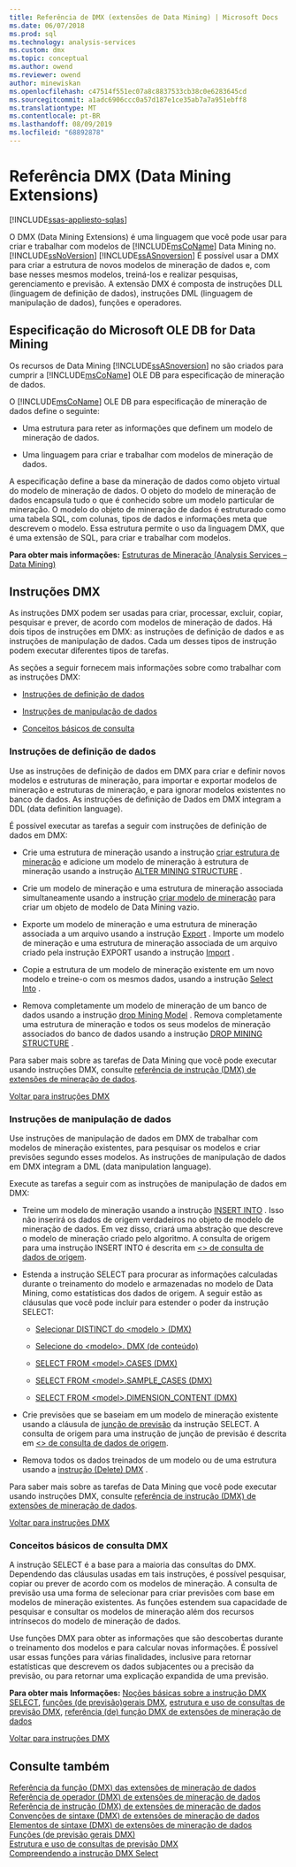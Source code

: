 ```yaml
---
title: Referência de DMX (extensões de Data Mining) | Microsoft Docs
ms.date: 06/07/2018
ms.prod: sql
ms.technology: analysis-services
ms.custom: dmx
ms.topic: conceptual
ms.author: owend
ms.reviewer: owend
author: minewiskan
ms.openlocfilehash: c47514f551ec07a8c8837533cb38c0e6283645cd
ms.sourcegitcommit: a1adc6906ccc0a57d187e1ce35ab7a7a951ebff8
ms.translationtype: MT
ms.contentlocale: pt-BR
ms.lasthandoff: 08/09/2019
ms.locfileid: "68892878"
---
```

# <a name="data-mining-extensions-dmx-reference"></a>Referência DMX (Data Mining Extensions)
[!INCLUDE[ssas-appliesto-sqlas](../includes/ssas-appliesto-sqlas.md)]

  O DMX (Data Mining Extensions) é uma linguagem que você pode usar para criar e trabalhar com modelos de [!INCLUDE[msCoName](../includes/msconame-md.md)] Data Mining no. [!INCLUDE[ssNoVersion](../includes/ssnoversion-md.md)] [!INCLUDE[ssASnoversion](../includes/ssasnoversion-md.md)] É possível usar a DMX para criar a estrutura de novos modelos de mineração de dados e, com base nesses mesmos modelos, treiná-los e realizar pesquisas, gerenciamento e previsão. A extensão DMX é composta de instruções DLL (linguagem de definição de dados), instruções DML (linguagem de manipulação de dados), funções e operadores.  
  
## <a name="microsoft-ole-db-for-data-mining-specification"></a>Especificação do Microsoft OLE DB for Data Mining  
 Os recursos de Data Mining [!INCLUDE[ssASnoversion](../includes/ssasnoversion-md.md)] no são criados para cumprir a [!INCLUDE[msCoName](../includes/msconame-md.md)] OLE DB para especificação de mineração de dados.  
  
 O [!INCLUDE[msCoName](../includes/msconame-md.md)] OLE DB para especificação de mineração de dados define o seguinte:  
  
-   Uma estrutura para reter as informações que definem um modelo de mineração de dados.  
  
-   Uma linguagem para criar e trabalhar com modelos de mineração de dados.  
  
 A especificação define a base da mineração de dados como objeto virtual do modelo de mineração de dados. O objeto do modelo de mineração de dados encapsula tudo o que é conhecido sobre um modelo particular de mineração. O modelo do objeto de mineração de dados é estruturado como uma tabela SQL, com colunas, tipos de dados e informações meta que descrevem o modelo. Essa estrutura permite o uso da linguagem DMX, que é uma extensão de SQL, para criar e trabalhar com modelos.  
  
 **Para obter mais informações:** [Estruturas de Mineração &#40;Analysis Services – Data Mining&#41;](https://docs.microsoft.com/analysis-services/data-mining/mining-structures-analysis-services-data-mining)  
  
##  <a name="BKMK_DMXStatements"></a>Instruções DMX  
 As instruções DMX podem ser usadas para criar, processar, excluir, copiar, pesquisar e prever, de acordo com modelos de mineração de dados. Há dois tipos de instruções em DMX: as instruções de definição de dados e as instruções de manipulação de dados. Cada um desses tipos de instrução podem executar diferentes tipos de tarefas.  
  
 As seções a seguir fornecem mais informações sobre como trabalhar com as instruções DMX:  
  
-   [Instruções de definição de dados](#BKMK_DDL)  
  
-   [Instruções de manipulação de dados](#BKMK_DML)  
  
-   [Conceitos básicos de consulta](#BKMK_Queries)  
  
###  <a name="BKMK_DDL"></a>Instruções de definição de dados  
 Use as instruções de definição de dados em DMX para criar e definir novos modelos e estruturas de mineração, para importar e exportar modelos de mineração e estruturas de mineração, e para ignorar modelos existentes no banco de dados. As instruções de definição de Dados em DMX integram a DDL (data definition language).  
  
 É possível executar as tarefas a seguir com instruções de definição de dados em DMX:  
  
-   Crie uma estrutura de mineração usando a instrução [criar estrutura de mineração](../dmx/create-mining-structure-dmx.md) e adicione um modelo de mineração à estrutura de mineração usando a instrução [ALTER MINING STRUCTURE](../dmx/alter-mining-structure-dmx.md) .  
  
-   Crie um modelo de mineração e uma estrutura de mineração associada simultaneamente usando a instrução [criar modelo de mineração](../dmx/create-mining-model-dmx.md) para criar um objeto de modelo de Data Mining vazio.  
  
-   Exporte um modelo de mineração e uma estrutura de mineração associada a um arquivo usando a instrução [Export](../dmx/export-dmx.md) . Importe um modelo de mineração e uma estrutura de mineração associada de um arquivo criado pela instrução EXPORT usando a instrução [Import](../dmx/import-dmx.md) .  
  
-   Copie a estrutura de um modelo de mineração existente em um novo modelo e treine-o com os mesmos dados, usando a instrução [Select Into](../dmx/select-into-dmx.md) .  
  
-   Remova completamente um modelo de mineração de um banco de dados usando a instrução [drop Mining Model](../dmx/drop-mining-model-dmx.md) . Remova completamente uma estrutura de mineração e todos os seus modelos de mineração associados do banco de dados usando a instrução [DROP MINING STRUCTURE](../dmx/drop-mining-structure-dmx.md) .  
  
 Para saber mais sobre as tarefas de Data Mining que você pode executar usando instruções DMX, consulte [referência de instrução &#40;DMX&#41; de extensões de mineração de dados](../dmx/data-mining-extensions-dmx-statements.md).  
  
 [Voltar para instruções DMX](#BKMK_DMXStatements)  
  
###  <a name="BKMK_DML"></a>Instruções de manipulação de dados  
 Use instruções de manipulação de dados em DMX de trabalhar com modelos de mineração existentes, para pesquisar os modelos e criar previsões segundo esses modelos. As instruções de manipulação de dados em DMX integram a DML (data manipulation language).  
  
 Execute as tarefas a seguir com as instruções de manipulação de dados em DMX:  
  
-   Treine um modelo de mineração usando a instrução [INSERT INTO](../dmx/insert-into-dmx.md) . Isso não inserirá os dados de origem verdadeiros no objeto de modelo de mineração de dados. Em vez disso, criará uma abstração que descreve o modelo de mineração criado pelo algoritmo. A consulta de origem para uma instrução INSERT INTO é descrita em [ \<> de consulta de dados de origem](../dmx/source-data-query.md).  
  
-   Estenda a instrução SELECT para procurar as informações calculadas durante o treinamento do modelo e armazenadas no modelo de Data Mining, como estatísticas dos dados de origem. A seguir estão as cláusulas que você pode incluir para estender o poder da instrução SELECT:  
  
    -   [Selecionar DISTINCT do &#60;modelo &#62; &#40;DMX&#41;](../dmx/select-distinct-from-model-dmx.md)  
  
    -   [Selecione do &#60;modelo&#62;. DMX &#40;de conteúdo&#41;](../dmx/select-from-model-content-dmx.md)  
  
    -   [SELECT FROM &#60;model&#62;.CASES &#40;DMX&#41;](../dmx/select-from-model-cases-dmx.md)  
  
    -   [SELECT FROM &#60;model&#62;.SAMPLE_CASES &#40;DMX&#41;](../dmx/select-from-model-sample-cases-dmx.md)  
  
    -   [SELECT FROM &#60;model&#62;.DIMENSION_CONTENT &#40;DMX&#41;](../dmx/select-from-model-dimension-content-dmx.md)  
  
-   Crie previsões que se baseiam em um modelo de mineração existente usando a cláusula de [junção de previsão](../dmx/select-from-model-prediction-join-dmx.md) da instrução SELECT. A consulta de origem para uma instrução de junção de previsão é descrita em [ \<> de consulta de dados de origem](../dmx/source-data-query.md).  
  
-   Remova todos os dados treinados de um modelo ou de uma estrutura usando a [instrução &#40;Delete&#41; DMX](../dmx/delete-dmx.md) .  
  
 Para saber mais sobre as tarefas de Data Mining que você pode executar usando instruções DMX, consulte [referência de instrução &#40;DMX&#41; de extensões de mineração de dados](../dmx/data-mining-extensions-dmx-statements.md).  
  
 [Voltar para instruções DMX](#BKMK_DMXStatements)  
  
###  <a name="BKMK_Queries"></a>Conceitos básicos de consulta DMX  
 A instrução SELECT é a base para a maioria das consultas do DMX. Dependendo das cláusulas usadas em tais instruções, é possível pesquisar, copiar ou prever de acordo com os modelos de mineração. A consulta de previsão usa uma forma de selecionar para criar previsões com base em modelos de mineração existentes. As funções estendem sua capacidade de pesquisar e consultar os modelos de mineração além dos recursos intrínsecos do modelo de mineração de dados.  
  
 Use funções DMX para obter as informações que são descobertas durante o treinamento dos modelos e para calcular novas informações. É possível usar essas funções para várias finalidades, inclusive para retornar estatísticas que descrevem os dados subjacentes ou a precisão da previsão, ou para retornar uma explicação expandida de uma previsão.  
  
 **Para obter mais** **Informações:**   [Noções básicas sobre a instrução DMX SELECT](../dmx/understanding-the-dmx-select-statement.md), [funções &#40;de previsão&#41;gerais DMX](../dmx/general-prediction-functions-dmx.md), [estrutura e uso de consultas de previsão DMX](../dmx/structure-and-usage-of-dmx-prediction-queries.md), [referência &#40;de&#41; função DMX de extensões de mineração de dados](../dmx/data-mining-extensions-dmx-function-reference.md)  
  
 [Voltar para instruções DMX](#BKMK_DMXStatements)  
  
## <a name="see-also"></a>Consulte também  
 [Referência da função &#40;DMX&#41; das extensões de mineração de dados](../dmx/data-mining-extensions-dmx-function-reference.md)   
 [Referência de operador &#40;DMX&#41; de extensões de mineração de dados](../dmx/data-mining-extensions-dmx-operator-reference.md)   
 [Referência de instrução &#40;DMX&#41; de extensões de mineração de dados](../dmx/data-mining-extensions-dmx-statements.md)   
 [Convenções de sintaxe &#40;DMX&#41; de extensões de mineração de dados](../dmx/data-mining-extensions-dmx-syntax-conventions.md)   
 [Elementos de sintaxe &#40;DMX&#41; de extensões de mineração de dados](../dmx/data-mining-extensions-dmx-syntax-elements.md)   
 [Funções &#40;de previsão gerais DMX&#41;](../dmx/general-prediction-functions-dmx.md)   
 [Estrutura e uso de consultas de previsão DMX](../dmx/structure-and-usage-of-dmx-prediction-queries.md)   
 [Compreendendo a instrução DMX Select](../dmx/understanding-the-dmx-select-statement.md)  
  
  

